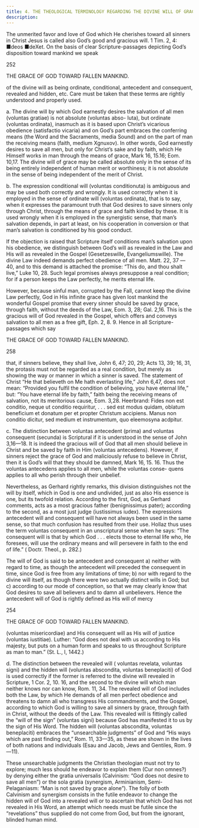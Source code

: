 ```yaml
---
title: 4. THE THEOLOGICAL TERMINOLOGY REGARDING THE DIVINE WILL OF GRACE.
description: 
---
```


The unmerited favor and love of God which He cherishes toward all sinners in Christ Jesus is called also God’s good and gracious will. 1 Tim. 2, 4: ■deos ■deXet. On the basis of clear Scripture-passages depicting God’s disposition toward mankind we speak 



252 


THE GRACE OF GOD TOWARD FALLEN MANKIND. 


of the divine will as being ordinate, conditional, antecedent and consequent, revealed and hidden, etc. Care must be taken that these terms are rightly understood and properly used. 

a. The divine will by which God earnestly desires the salvation of all men (voluntas gratiae) is not absolute (voluntas abso- luta), but ordinate (voluntas ordinata), inasmuch as it is based upon Christ’s vicarious obedience (satisfactio vicaria) and on God’s part embraces the conferring means (the Word and the Sacraments, media Sound) and on the part of man the receiving means (faith, medium Xgnuxov). In other words, God earnestly desires to save all men, but only for Christ’s sake and by faith, which He Himself works in man through the means of grace, Mark 16, 15.16; Eom. 10,17. The divine will of grace may be called absolute only in the sense of its being entirely independent of human merit or worthiness; it is not absolute in the sense of being independent of the merit of Christ. 

b. The expression conditional will (voluntas conditionuta) is ambiguous and may be used both correctly and wrongly. It is used correctly when it is employed in the sense of ordinate will (voluntas ordinata), that is to say, when it expresses the paramount truth that God desires to save sinners only through Christ, through the means of grace and faith kindled by these. It is used wrongly when it is employed in the synergistic sense, that man’s salvation depends, in part at least, on his cooperation in conversion or that man’s salvation is conditioned by his good conduct. 

If the objection is raised that Scripture itself conditions man’s salvation upon his obedience, we distinguish between God’s will as revealed in the Law and His will as revealed in the Gospel (Gesetzeswille, Evangeliumswille). The divine Law indeed demands perfect obedience of all men. Matt. 22, 37 —40, and to this demand is attached the promise: “This do, and thou shalt live,” Luke 10, 28. Such legal promises always presuppose a real condition; for if a person keeps the Law perfectly, he merits eternal life. 

However, because sinful man, corrupted by the Fall, cannot keep the divine Law perfectly, God in His infinite grace has given lost mankind the wonderful Gospel promise that every sinner should be saved by grace, through faith, without the deeds of the Law, Eom. 3, 28; Gal. 2,16. This is the gracious will of God revealed in the Gospel, which offers and conveys salvation to all men as a free gift, Eph. 2, 8. 9. Hence in all Scripture-passages which say 



THE GRACE OF GOD TOWARD FALLEN MANKIND. 


258 


that, if sinners believe, they shall live, John 6, 47; 20, 29; Acts 13, 39; 16, 31, the protasis must not be regarded as a real condition, but merely as showing the way or manner in which a sinner is saved. The statement of Christ “He that believeth on Me hath everlasting life,” John 6,47, does not mean: “Provided you fulfil the condition of believing, you have eternal life,” but: “You have eternal life by faith,” faith being the receiving means of salvation, not its meritorious cause, Eom. 3,28. Heerbrand: Fides non est conditio, neque ut conditio requiritur, . . . sed est modus quidam, oblatum beneficium et donatum per et propter Christum accipiens. Manus non conditio dicitur, sed medium et instrumentum, quo eleemosyna acdpitur. 

c. The distinction between voluntas antecedent (prima) and voluntas consequent (secunda) is Scriptural if it is understood in the sense of John 3,16—18. It is indeed the gracious will of God that all men should believe in Christ and be saved by faith in Him (voluntas antecedens). However, if sinners reject the grace of God and maliciously refuse to believe in Christ, then it is God’s will that they should be damned, Mark 16, 15. 16. Thus the voluntas antecedens applies to all men, while the voluntas conse- quens applies to all who perish through their unbelief. 

Nevertheless, as Gerhard rightly remarks, this division distinguishes not the will by itself, which in God is one and undivided, just as also His essence is one, but its twofold relation. According to the first, God, as Gerhard comments, acts as a most gracious father (benignissimus pater); according to the second, as a most just judge (iustissimus iudex). The expressions antecedent will and consequent will have not always been used in the same sense, so that much confusion has resulted from their use. Hollaz thus uses the term voluntas consequent in an unscriptural sense when he says: “The consequent will is that by which God . . . elects those to eternal life who, He foresees, will use the ordinary means and will persevere in faith to the end of life.” ( Doctr. Theol., p. 282.) 

The will of God is said to be antecedent and consequent a) neither with regard to time, as though the antecedent will preceded the consequent in time, since God is free from any limitations of time; b) nor with regard to the divine will itself, as though there were two actually distinct wills in God; but c) according to our mode of conception, so that we may clearly know that God desires to save all believers and to damn all unbelievers. Hence the antecedent will of God is rightly defined as His will of mercy 



254 


THE GRACE OF GOD TOWARD FALLEN MANKIND. 


(voluntas misericordiae) and His consequent will as His will of justice (voluntas iustitiae). Luther: “God does not deal with us according to His majesty, but puts on a human form and speaks to us throughout Scripture as man to man.” (St. L., I, 1442.) 

d. The distinction between the revealed will ( voluntas revelata, voluntas signi) and the hidden will (voluntas abscondita, voluntas beneplaciti) of God is used correctly if the former is referred to the divine will revealed in Scripture, 1 Cor. 2, 10. 16, and the second to the divine will which man neither knows nor can know, Rom. 11, 34. The revealed will of God includes both the Law, by which He demands of all men perfect obedience and threatens to damn all who transgress His commandments, and the Gospel, according to which God is willing to save all sinners by grace, through faith in Christ, without the deeds of the Law. This revealed will is fittingly called the “will of the sign” (voluntas signi) because God has manifested it to us by the sign of His Word. The hidden will (voluntas abscondita, voluntas beneplaciti) embraces the “unsearchable judgments” of God and “His ways which are past finding out,” Rom. 11, 33—35, as these are shown in the lives of both nations and individuals (Esau and Jacob, Jews and Gentiles, Rom. 9—11). 

These unsearchable judgments the Christian theologian must not try to explore; much less should he endeavor to explain them (Cur non omnes?) by denying either the gratia universalis (Calvinism: “God does not desire to save all men”) or the sola gratia (synergism, Arminianism, Semi-Pelaganiasm: “Man is not saved by grace alone”). The folly of both Calvinism and synergism consists in the futile endeavor to change the hidden will of God into a revealed will or to ascertain that which God has not revealed in His Word, an attempt which needs must be futile since the “revelations” thus supplied do not come from God, but from the ignorant, blinded human mind. 
